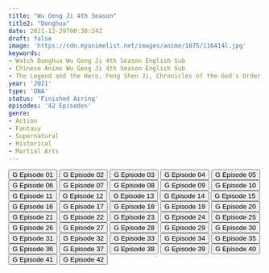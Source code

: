 ```yaml
---
title: "Wu Geng Ji 4th Season"
title2: "Donghua"
date: 2021-12-29T00:38:24Z
draft: false
image: 'https://cdn.myanimelist.net/images/anime/1875/116414l.jpg'
keywords:
- Watch Donghua Wu Geng Ji 4th Season English Sub
- Chinese Anime Wu Geng Ji 4th Season English Sub
- The Legend and the Hero, Feng Shen Ji, Chronicles of the God's Order
year: '2021'
type: 'ONA'
status: 'Finished Airing'
episodes: '42 Episodes'
genre:
- Action
- Fantasy
- Supernatural
- Historical
- Martial Arts
---
```


<div class="d-g gg-5 gtc-r ai-c">
<button onclick="window.open('?gog=wu-geng-ji-4th-season-episode-1','_blank')">G Episode 01</button>
<button onclick="window.open('?gog=wu-geng-ji-4th-season-episode-2','_blank')">G Episode 02</button>
<button onclick="window.open('?gog=wu-geng-ji-4th-season-episode-3','_blank')">G Episode 03</button>
<button onclick="window.open('?gog=wu-geng-ji-4th-season-episode-4','_blank')">G Episode 04</button>
<button onclick="window.open('?gog=wu-geng-ji-4th-season-episode-5','_blank')">G Episode 05</button>
<button onclick="window.open('?gog=wu-geng-ji-4th-season-episode-6','_blank')">G Episode 06</button>
<button onclick="window.open('?gog=wu-geng-ji-4th-season-episode-7','_blank')">G Episode 07</button>
<button onclick="window.open('?gog=wu-geng-ji-4th-season-episode-8','_blank')">G Episode 08</button>
<button onclick="window.open('?gog=wu-geng-ji-4th-season-episode-9','_blank')">G Episode 09</button>
<button onclick="window.open('?gog=wu-geng-ji-4th-season-episode-10','_blank')">G Episode 10</button>
<button onclick="window.open('?gog=wu-geng-ji-4th-season-episode-11','_blank')">G Episode 11</button>
<button onclick="window.open('?gog=wu-geng-ji-4th-season-episode-12','_blank')">G Episode 12</button>
<button onclick="window.open('?gog=wu-geng-ji-4th-season-episode-13','_blank')">G Episode 13</button>
<button onclick="window.open('?gog=wu-geng-ji-4th-season-episode-14','_blank')">G Episode 14</button>
<button onclick="window.open('?gog=wu-geng-ji-4th-season-episode-15','_blank')">G Episode 15</button>
<button onclick="window.open('?gog=wu-geng-ji-4th-season-episode-16','_blank')">G Episode 16</button>
<button onclick="window.open('?gog=wu-geng-ji-4th-season-episode-17','_blank')">G Episode 17</button>
<button onclick="window.open('?gog=wu-geng-ji-4th-season-episode-18','_blank')">G Episode 18</button>
<button onclick="window.open('?gog=wu-geng-ji-4th-season-episode-19','_blank')">G Episode 19</button>
<button onclick="window.open('?gog=wu-geng-ji-4th-season-episode-20','_blank')">G Episode 20</button>
<button onclick="window.open('?gog=wu-geng-ji-4th-season-episode-21','_blank')">G Episode 21</button>
<button onclick="window.open('?gog=wu-geng-ji-4th-season-episode-22','_blank')">G Episode 22</button>
<button onclick="window.open('?gog=wu-geng-ji-4th-season-episode-23','_blank')">G Episode 23</button>
<button onclick="window.open('?gog=wu-geng-ji-4th-season-episode-24','_blank')">G Episode 24</button>
<button onclick="window.open('?gog=wu-geng-ji-4th-season-episode-25','_blank')">G Episode 25</button>
<button onclick="window.open('?gog=wu-geng-ji-4th-season-episode-26','_blank')">G Episode 26</button>
<button onclick="window.open('?gog=wu-geng-ji-4th-season-episode-27','_blank')">G Episode 27</button>
<button onclick="window.open('?gog=wu-geng-ji-4th-season-episode-28','_blank')">G Episode 28</button>
<button onclick="window.open('?gog=wu-geng-ji-4th-season-episode-29','_blank')">G Episode 29</button>
<button onclick="window.open('?gog=wu-geng-ji-4th-season-episode-30','_blank')">G Episode 30</button>
<button onclick="window.open('?gog=wu-geng-ji-4th-season-episode-31','_blank')">G Episode 31</button>
<button onclick="window.open('?gog=wu-geng-ji-4th-season-episode-32','_blank')">G Episode 32</button>
<button onclick="window.open('?gog=wu-geng-ji-4th-season-episode-33','_blank')">G Episode 33</button>
<button onclick="window.open('?gog=wu-geng-ji-4th-season-episode-34','_blank')">G Episode 34</button>
<button onclick="window.open('?gog=wu-geng-ji-4th-season-episode-35','_blank')">G Episode 35</button>
<button onclick="window.open('?gog=wu-geng-ji-4th-season-episode-36','_blank')">G Episode 36</button>
<button onclick="window.open('?gog=wu-geng-ji-4th-season-episode-37','_blank')">G Episode 37</button>
<button onclick="window.open('?gog=wu-geng-ji-4th-season-episode-38','_blank')">G Episode 38</button>
<button onclick="window.open('?gog=wu-geng-ji-4th-season-episode-39','_blank')">G Episode 39</button>
<button onclick="window.open('?gog=wu-geng-ji-4th-season-episode-40','_blank')">G Episode 40</button>
<button onclick="window.open('?gog=wu-geng-ji-4th-season-episode-41','_blank')">G Episode 41</button>
<button onclick="window.open('?gog=wu-geng-ji-4th-season-episode-42','_blank')">G Episode 42</button>
</div>